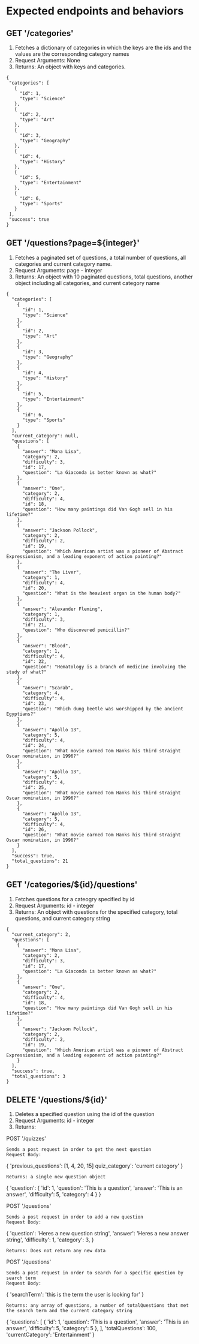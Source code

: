 # Expected endpoints and behaviors

## GET '/categories'
1. Fetches a dictionary of categories in which the keys are the ids and the values are the corresponding category names
2. Request Arguments: None
3. Returns: An object with keys and categories.
 ```
{
  "categories": [
    {
      "id": 1, 
      "type": "Science"
    }, 
    {
      "id": 2, 
      "type": "Art"
    }, 
    {
      "id": 3, 
      "type": "Geography"
    }, 
    {
      "id": 4, 
      "type": "History"
    }, 
    {
      "id": 5, 
      "type": "Entertainment"
    }, 
    {
      "id": 6, 
      "type": "Sports"
    }
  ], 
  "success": true
}
```

## GET '/questions?page=${integer}'
1. Fetches a paginated set of questions, a total number of questions, all categories and current category name.
2. Request Arguments: page - integer
3. Returns: An object with 10 paginated questions, total questions, another object including all categories, and current category name
```
{
  "categories": [
    {
      "id": 1, 
      "type": "Science"
    }, 
    {
      "id": 2, 
      "type": "Art"
    }, 
    {
      "id": 3, 
      "type": "Geography"
    }, 
    {
      "id": 4, 
      "type": "History"
    }, 
    {
      "id": 5, 
      "type": "Entertainment"
    }, 
    {
      "id": 6, 
      "type": "Sports"
    }
  ], 
  "current_category": null, 
  "questions": [
    {
      "answer": "Mona Lisa", 
      "category": 2, 
      "difficulty": 3, 
      "id": 17, 
      "question": "La Giaconda is better known as what?"
    }, 
    {
      "answer": "One", 
      "category": 2, 
      "difficulty": 4, 
      "id": 18, 
      "question": "How many paintings did Van Gogh sell in his lifetime?"
    }, 
    {
      "answer": "Jackson Pollock", 
      "category": 2, 
      "difficulty": 2, 
      "id": 19, 
      "question": "Which American artist was a pioneer of Abstract Expressionism, and a leading exponent of action painting?"
    }, 
    {
      "answer": "The Liver", 
      "category": 1, 
      "difficulty": 4, 
      "id": 20, 
      "question": "What is the heaviest organ in the human body?"
    }, 
    {
      "answer": "Alexander Fleming", 
      "category": 1, 
      "difficulty": 3, 
      "id": 21, 
      "question": "Who discovered penicillin?"
    }, 
    {
      "answer": "Blood", 
      "category": 1, 
      "difficulty": 4, 
      "id": 22, 
      "question": "Hematology is a branch of medicine involving the study of what?"
    }, 
    {
      "answer": "Scarab", 
      "category": 4, 
      "difficulty": 4, 
      "id": 23, 
      "question": "Which dung beetle was worshipped by the ancient Egyptians?"
    }, 
    {
      "answer": "Apollo 13", 
      "category": 5, 
      "difficulty": 4, 
      "id": 24, 
      "question": "What movie earned Tom Hanks his third straight Oscar nomination, in 1996?"
    }, 
    {
      "answer": "Apollo 13", 
      "category": 5, 
      "difficulty": 4, 
      "id": 25, 
      "question": "What movie earned Tom Hanks his third straight Oscar nomination, in 1996?"
    }, 
    {
      "answer": "Apollo 13", 
      "category": 5, 
      "difficulty": 4, 
      "id": 26, 
      "question": "What movie earned Tom Hanks his third straight Oscar nomination, in 1996?"
    }
  ], 
  "success": true, 
  "total_questions": 21
}
```
## GET '/categories/${id}/questions'
1. Fetches questions for a cateogry specified by id 
2. Request Arguments: id - integer
3. Returns: An object with questions for the specified category, total questions, and current category string
```
{
  "current_category": 2, 
  "questions": [
    {
      "answer": "Mona Lisa", 
      "category": 2, 
      "difficulty": 3, 
      "id": 17, 
      "question": "La Giaconda is better known as what?"
    }, 
    {
      "answer": "One", 
      "category": 2, 
      "difficulty": 4, 
      "id": 18, 
      "question": "How many paintings did Van Gogh sell in his lifetime?"
    }, 
    {
      "answer": "Jackson Pollock", 
      "category": 2, 
      "difficulty": 2, 
      "id": 19, 
      "question": "Which American artist was a pioneer of Abstract Expressionism, and a leading exponent of action painting?"
    }
  ], 
  "success": true, 
  "total_questions": 3
}

```
## DELETE '/questions/${id}'
1. Deletes a specified question using the id of the question
2. Request Arguments: id - integer
3. Returns: 

POST '/quizzes'

    Sends a post request in order to get the next question
    Request Body:

{
    'previous_questions': [1, 4, 20, 15]
    quiz_category': 'current category'
 }

    Returns: a single new question object

{
    'question': {
        'id': 1,
        'question': 'This is a question',
        'answer': 'This is an answer',
        'difficulty': 5,
        'category': 4
    }
}

POST '/questions'

    Sends a post request in order to add a new question
    Request Body:

{
    'question':  'Heres a new question string',
    'answer':  'Heres a new answer string',
    'difficulty': 1,
    'category': 3,
}

    Returns: Does not return any new data

POST '/questions'

    Sends a post request in order to search for a specific question by search term
    Request Body:

{
    'searchTerm': 'this is the term the user is looking for'
}

    Returns: any array of questions, a number of totalQuestions that met the search term and the current category string

{
    'questions': [
        {
            'id': 1,
            'question': 'This is a question',
            'answer': 'This is an answer',
            'difficulty': 5,
            'category': 5
        },
    ],
    'totalQuestions': 100,
    'currentCategory': 'Entertainment'
}


